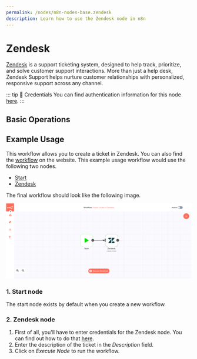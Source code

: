 ```yaml
---
permalink: /nodes/n8n-nodes-base.zendesk
description: Learn how to use the Zendesk node in n8n
---
```


# Zendesk

[Zendesk](https://www.zendesk.com/) is a support ticketing system, designed to help track, prioritize, and solve customer support interactions. More than just a help desk, Zendesk Support helps nurture customer relationships with personalized, responsive support across any channel.

::: tip 🔑 Credentials
You can find authentication information for this node [here](../../../credentials/Zendesk/README.md).
:::

## Basic Operations

<Resource node="n8n-nodes-base.zendesk" />

## Example Usage

This workflow allows you to create a ticket in Zendesk. You can also find the [workflow](https://n8n.io/workflows/496) on the website. This example usage workflow would use the following two nodes.
- [Start](../../core-nodes/Start/README.md)
- [Zendesk]()

The final workflow should look like the following image.

![A workflow with the Zendesk node](./workflow.png)

### 1. Start node

The start node exists by default when you create a new workflow.

### 2. Zendesk node

1. First of all, you'll have to enter credentials for the Zendesk node. You can find out how to do that [here](../../../credentials/Zendesk/README.md).
2. Enter the description of the ticket in the *Description* field.
3. Click on *Execute Node* to run the workflow.
